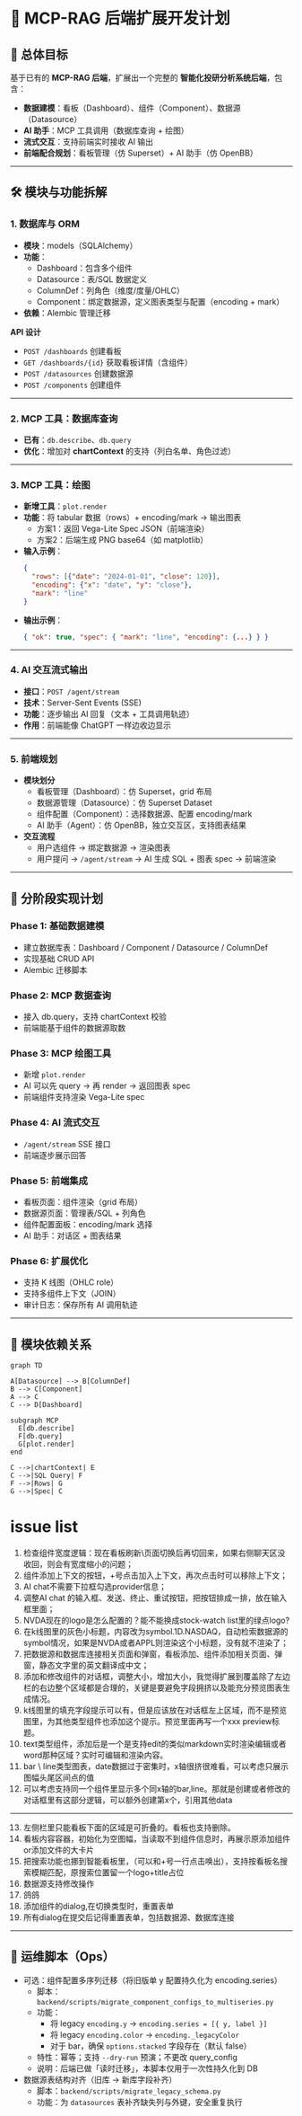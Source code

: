 # 📑 MCP-RAG 后端扩展开发计划

## 🎯 总体目标
基于已有的 **MCP-RAG 后端**，扩展出一个完整的 **智能化投研分析系统后端**，包含：  
- **数据建模**：看板（Dashboard）、组件（Component）、数据源（Datasource）  
- **AI 助手**：MCP 工具调用（数据库查询 + 绘图）  
- **流式交互**：支持前端实时接收 AI 输出  
- **前端配合规划**：看板管理（仿 Superset）+ AI 助手（仿 OpenBB）  

---

## 🛠️ 模块与功能拆解

### 1. 数据库与 ORM
- **模块**：models（SQLAlchemy）
- **功能**：  
  - Dashboard：包含多个组件  
  - Datasource：表/SQL 数据定义  
  - ColumnDef：列角色（维度/度量/OHLC）  
  - Component：绑定数据源，定义图表类型与配置（encoding + mark）
- **依赖**：Alembic 管理迁移

**API 设计**  
- `POST /dashboards` 创建看板  
- `GET /dashboards/{id}` 获取看板详情（含组件）  
- `POST /datasources` 创建数据源  
- `POST /components` 创建组件  

---

### 2. MCP 工具：数据库查询
- **已有**：`db.describe`、`db.query`  
- **优化**：增加对 **chartContext** 的支持（列白名单、角色过滤）

---

### 3. MCP 工具：绘图
- **新增工具**：`plot.render`
- **功能**：将 tabular 数据（rows）+ encoding/mark → 输出图表  
  - 方案1：返回 Vega-Lite Spec JSON（前端渲染）  
  - 方案2：后端生成 PNG base64（如 matplotlib）  
- **输入示例**：
  ```json
  {
    "rows": [{"date": "2024-01-01", "close": 120}],
    "encoding": {"x": "date", "y": "close"},
    "mark": "line"
  }
  ```
- **输出示例**：
  ```json
  { "ok": true, "spec": { "mark": "line", "encoding": {...} } }
  ```

---

### 4. AI 交互流式输出
- **接口**：`POST /agent/stream`
- **技术**：Server-Sent Events (SSE)  
- **功能**：逐步输出 AI 回复（文本 + 工具调用轨迹）  
- **作用**：前端能像 ChatGPT 一样边收边显示  

---

### 5. 前端规划
- **模块划分**  
  - 看板管理（Dashboard）：仿 Superset，grid 布局  
  - 数据源管理（Datasource）：仿 Superset Dataset  
  - 组件配置（Component）：选择数据源、配置 encoding/mark  
  - AI 助手（Agent）：仿 OpenBB，独立交互区，支持图表结果  
- **交互流程**  
  - 用户选组件 → 绑定数据源 → 渲染图表  
  - 用户提问 → `/agent/stream` → AI 生成 SQL + 图表 spec → 前端渲染  

---

## 🚀 分阶段实现计划

### Phase 1: 基础数据建模
- 建立数据库表：Dashboard / Component / Datasource / ColumnDef  
- 实现基础 CRUD API  
- Alembic 迁移脚本  

### Phase 2: MCP 数据查询
- 接入 db.query，支持 chartContext 校验  
- 前端能基于组件的数据源取数  

### Phase 3: MCP 绘图工具
- 新增 `plot.render`  
- AI 可以先 query → 再 render → 返回图表 spec  
- 前端组件支持渲染 Vega-Lite spec  

### Phase 4: AI 流式交互
- `/agent/stream` SSE 接口  
- 前端逐步展示回答  

### Phase 5: 前端集成
- 看板页面：组件渲染（grid 布局）  
- 数据源页面：管理表/SQL + 列角色  
- 组件配置面板：encoding/mark 选择  
- AI 助手：对话区 + 图表结果  

### Phase 6: 扩展优化
- 支持 K 线图（OHLC role）  
- 支持多组件上下文（JOIN）  
- 审计日志：保存所有 AI 调用轨迹  

---

## 🔗 模块依赖关系

```mermaid
graph TD

A[Datasource] --> B[ColumnDef]
B --> C[Component]
A --> C
C --> D[Dashboard]

subgraph MCP
  E[db.describe]
  F[db.query]
  G[plot.render]
end

C -->|chartContext| E
C -->|SQL Query| F
F -->|Rows| G
G -->|Spec| C
```

# issue list

1. 检查组件宽度逻辑：现在看板刷新\页面切换后再切回来，如果右侧聊天区没收回，则会有宽度缩小的问题；
2. 组件添加上下文的按钮，+号点击加入上下文，再次点击时可以移除上下文；
3. AI chat不需要下拉框勾选provider信息；
4. 调整AI chat 的输入框、发送、终止、重试按钮，把按钮排成一排，放在输入框里面；
5. NVDA现在的logo是怎么配置的？能不能换成stock-watch list里的绿点logo? 
6. 在k线图里的灰色小标题，内容改为symbol.1D.NASDAQ，自动检索数据源的symbol情况，如果是NVDA或者APPL则渲染这个小标题，没有就不渲染了；
7. 把数据源和数据库连接相关页面和弹窗，看板添加、组件添加相关页面、弹窗，静态文字里的英文翻译成中文；
8. 添加和修改组件的对话框，调整大小，增加大小，我觉得扩展到覆盖除了左边栏的右边整个区域都是合理的，关键是要避免字段拥挤以及能充分预览图表生成情况。
9. k线图里的填充字段提示可以有，但是应该放在对话框左上区域，而不是预览图里，为其他类型组件也添加这个提示。预览里面再写一个xxx preview标题。
10. text类型组件，添加后是一个是支持edit的类似markdown实时渲染编辑或者word那种区域？实时可编辑和渲染内容。
11. bar \ line类型图表，date数据过于密集时，x轴很挤很难看，可以考虑只展示图幅头尾区间点的值
12. 可以考虑支持同一个组件里显示多个同x轴的bar,line。那就是创建或者修改的对话框里有这部分逻辑，可以额外创建第x个，引用其他data

----------------
13. 左侧栏里只能看板下面的区域是可折叠的。看板也支持删除。
14. 看板内容容器，初始化为空图幅，当读取不到组件信息时，再展示原添加组件or添加文件的大卡片
15. 把搜索功能也挪到智能看板里，（可以和+号一行点击唤出），支持按看板名搜索模糊匹配，原搜索位置留一个logo+title占位
16. 数据源支持修改操作
17. 鸽鸽
18. 添加组件的dialog,在切换类型时，重置表单
19. 所有dialog在提交后记得重置表单，包括数据源、数据库连接

---

## 🧰 运维脚本（Ops）
- 可选：组件配置多序列迁移（将旧版单 y 配置持久化为 encoding.series）  
  - 脚本：`backend/scripts/migrate_component_configs_to_multiseries.py`  
  - 功能：
    - 将 legacy `encoding.y` → `encoding.series = [{ y, label }]`
    - 将 legacy `encoding.color` → `encoding._legacyColor`
    - 对于 bar，确保 `options.stacked` 字段存在（默认 false）
  - 特性：幂等；支持 `--dry-run` 预演；不更改 query_config
  - 说明：后端已做「读时迁移」，本脚本仅用于一次性持久化到 DB
- 数据源表结构对齐（旧库 → 新库字段补齐）  
  - 脚本：`backend/scripts/migrate_legacy_schema.py`  
  - 功能：为 `datasources` 表补齐缺失列与外键，安全重复执行